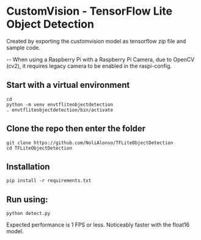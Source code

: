 # CustomVision - TensorFlow Lite Object Detection

Created by exporting the customvision model as tensorflow zip file and sample code.

-- When using a Raspberry Pi with a Raspberry Pi Camera, due to OpenCV (cv2), it requires legacy camera to be enabled in the raspi-config.

## Start with a virtual environment

```
cd
python -m venv envtfliteobjectdetection
. envtfliteobjectdetection/bin/activate
```

## Clone the repo then enter the folder

```
git clone https://github.com/NoliAlonso/TFLiteObjectDetection
cd TFLiteObjectDetection
```

## Installation

```
pip install -r requirements.txt
```

## Run using:

```
python detect.py 
```

Expected performance is 1 FPS or less. Noticeably faster with the float16 model.
